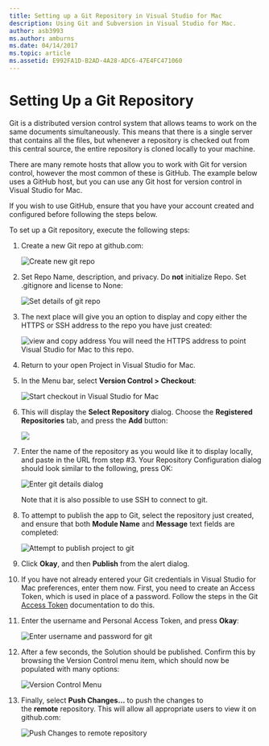 ```yaml
---
title: Setting up a Git Repository in Visual Studio for Mac
description: Using Git and Subversion in Visual Studio for Mac.
author: asb3993
ms.author: amburns
ms.date: 04/14/2017
ms.topic: article
ms.assetid: E992FA1D-B2AD-4A28-ADC6-47E4FC471060
---
```


# Setting Up a Git Repository

Git is a distributed version control system that allows teams to work on the same documents simultaneously. This means that there is a single server that contains all the files, but whenever a repository is checked out from this central source, the entire repository is cloned locally to your machine.

There are many remote hosts that allow you to work with Git for version control, however the most common of these is GitHub. The example below uses a GitHub host, but you can use any Git host for version control in Visual Studio for Mac.

If you wish to use GitHub, ensure that you have your account created and configured before following the steps below. 

To set up a Git repository, execute the following steps:

1. Create a new Git repo at github.com:

    ![Create new git repo](media/version-control-git1-sml.png)

2. Set Repo Name, description, and privacy. Do **not** initialize Repo. Set .gitignore and license to None:

    ![Set details of git repo](media/version-control-git2.png)

3. The next place will give you an option to display and copy either the HTTPS or SSH address to the repo you have just created:

    ![view and copy address](media/version-control-git3.png)
  You will need the HTTPS address to point Visual Studio for Mac to this repo.

4. Return to your open Project in Visual Studio for Mac. 

5. In the Menu bar, select **Version Control > Checkout**:

    ![Start checkout in Visual Studio for Mac](media/version-control-git4-sml.png)

6. This will display the **Select Repository** dialog. Choose the **Registered Repositories** tab, and press the **Add** button:

    ![](media/version-control-git5.png)

7. Enter the name of the repository as you would like it to display locally, and paste in the URL from step #3. Your Repository Configuration dialog should look similar to the following, press OK: 

    ![Enter git details dialog](media/version-control-git6.png)

    Note that it is also possible to use SSH to connect to git.

8. To attempt to publish the app to Git, select the repository just created,  and ensure that both **Module Name** and **Message** text fields are completed:

    ![Attempt to publish project to git](media/version-control-git7.png)

9. Click **Okay**, and then **Publish** from the alert dialog.

10. If you have not already entered your Git credentials in Visual Studio for Mac preferences, enter them now. First, you need to create an Access Token, which is used in place of a password. Follow the steps in the Git [Access Token](https://help.github.com/articles/creating-an-access-token-for-command-line-use/) documentation to do this.

11. Enter the username and Personal Access Token, and press **Okay**:

    ![Enter username and password for git](media/version-control-git9-sml.png)

12. After a few seconds, the Solution should be published. Confirm this by browsing the Version Control menu item, which should now be populated with many options: 

    ![Version Control Menu](media/version-control-git10.png)

13. Finally, select **Push Changes…** to push the changes to the **remote** repository. This will allow all appropriate users to view it on github.com: 

    ![Push Changes to remote repository](media/version-control-git11.png)